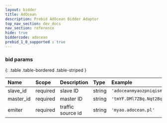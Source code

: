 ```yaml
---
layout: bidder
title: AdOcean
description: Prebid AdOcean Bidder Adaptor
top_nav_section: dev_docs
nav_section: reference
hide: true
biddercode: adocean
prebid_1_0_supported : true
---
```


### bid params

{: .table .table-bordered .table-striped }

| Name       | Scope    | Description       | Type    | Example                                           |
| :--------- | :------- | :---------------- | :------ | :------------------------------------------------ |
| slave_id   | required | slave ID          | string  |`'adoceanmyaozpniqismex'`                          |
| master_id  | required | master ID         | string  |`'tmYF.DMl7ZBq.Nqt2Bq4FutQTJfTpxCOmtNPZoQUDcL.G7'` |
| emiter     | required | traffic source id | string  |`'myao.adocean.pl'`                                |

